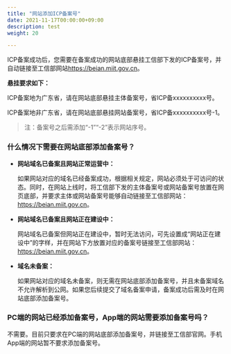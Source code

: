 ```yaml
---
title: "网站添加ICP备案号"
date: 2021-11-17T00:00:00+09:00
description: test
weight: 20

---
```




ICP备案成功后，您需要在备案成功的网站底部悬挂工信部下发的ICP备案号，并自动链接至工信部网站<a href="https://beian.miit.gov.cn">https://beian.miit.gov.cn</a>。 

**悬挂要求如下：**

ICP备案地为广东省，请在网站底部悬挂主体备案号，省ICP备xxxxxxxxxx号。

ICP备案地非广东省，请在网站底部悬挂网站备案号，省ICP备xxxxxxxxxx号-1。

> 注：备案号之后需添加“-1”“-2”表示网站序号。

### 什么情况下需要在网站底部添加备案号？

- **网站域名已备案且网站正常运营中：**

  如果网站对应的域名已经备案成功，根据相关规定，网站必须处于可访问的状态。同时，在网站上线时，将工信部下发的主体备案号或网站备案号放置在网页底部，并要求主体或网站备案号能够自动链接至工信部网站：<a href="https://beian.miit.gov.cn">https://beian.miit.gov.cn</a>。

- **网站域名已备案且网站正在建设中：**

  网站域名已备案但网站正在建设中，暂时无法访问，可先设置成“网站正在建设中”的字样，并在网站下方放置对应的备案号链接至工信部网站：<a href="https://beian.miit.gov.cn">https://beian.miit.gov.cn</a>。

- **域名未备案：**

  如果网站对应的域名未备案，则无需在网站底部添加备案号，并且未备案域名不允许解析到公网。如果您后续提交了域名备案申请，备案成功后需及时在网站底部添加备案号。

### PC端的网站已经添加备案号，App端的网站需要添加备案号吗？

不需要。目前只要求在PC端的网站底部添加备案号，并链接至工信部官网。手机App端的网站暂不要求添加备案号。 

 